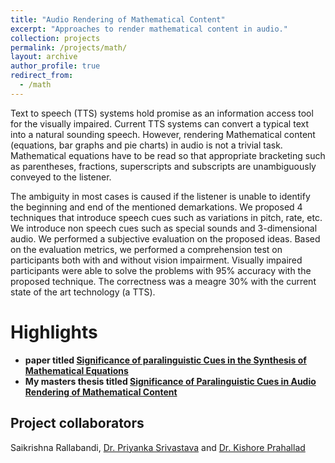 ```yaml
---
title: "Audio Rendering of Mathematical Content"
excerpt: "Approaches to render mathematical content in audio."
collection: projects
permalink: /projects/math/
layout: archive
author_profile: true
redirect_from:
  - /math
---
```

Text to speech (TTS) systems hold promise as an information access tool for the visually impaired. Current TTS systems can convert a typical text into a natural sounding speech. However, rendering Mathematical content (equations, bar graphs and pie charts) in audio is not a trivial task. Mathematical equations have to be read so that appropriate bracketing such as parentheses, fractions, superscripts and subscripts are unambiguously conveyed to the listener.

The ambiguity in most cases is caused if the listener is unable to identify the beginning and end of the mentioned demarkations. We proposed 4 techniques that introduce speech cues such as variations in pitch, rate, etc. We introduce non speech cues such as special sounds and 3-dimensional audio. We performed a subjective evaluation on the proposed ideas. Based on the evaluation metrics, we performed a comprehension test on participants both with and without vision impairment. Visually impaired participants were able to solve the problems with 95% accuracy with the proposed technique. The correctness was a meagre 30% with the current state of the art technology (a TTS).

# Highlights

* **paper titled [Significance of paralinguistic Cues in the Synthesis of Mathematical Equations](http://ltrc.iiit.ac.in/icon/2014/proceedings/File36-p150.pdf)**
* **My masters thesis titled [Significance of Paralinguistic Cues in Audio Rendering of Mathematical Content](/files/ms_thesis.pdf)**

## Project collaborators

Saikrishna Rallabandi, [Dr. Priyanka Srivastava](https://faculty.iiit.ac.in/~priyanka.srivastava/) and [Dr. Kishore Prahallad](https://sites.google.com/site/kishoreprahallad/)
